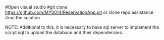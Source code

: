 #Open visual studio
#git clone https://github.com/MY0014/ReservationApp.git or clone repo assistance
#run the solution

NOTE: Additional to this, it is necessary to have sql server to implement the script.sql to upload the databace and their dependencies.
